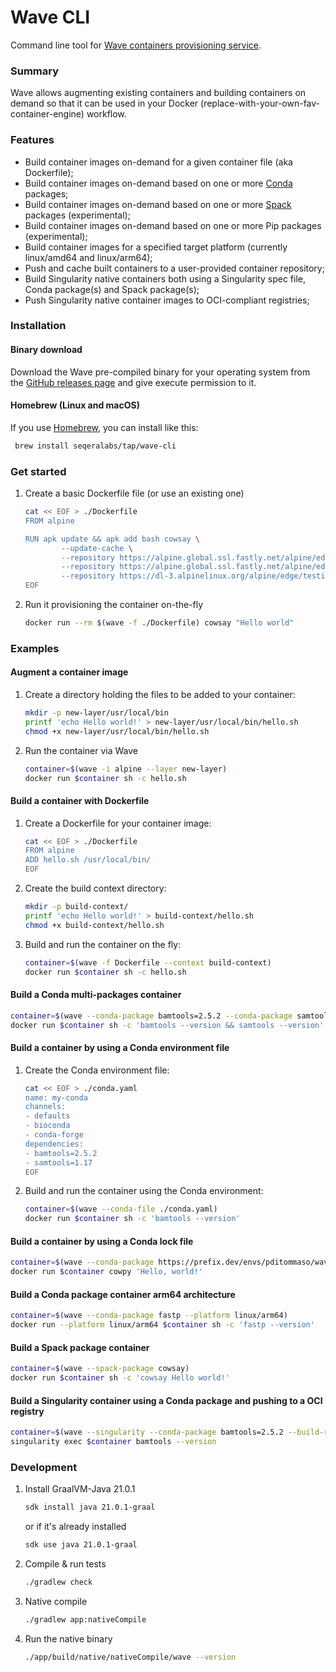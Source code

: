 # Wave CLI

Command line tool for [Wave containers provisioning service](https://github.com/seqeralabs/wave).

### Summary 

Wave allows augmenting existing containers and building containers on demand so
that it can be used in your Docker (replace-with-your-own-fav-container-engine) workflow.

### Features

* Build container images on-demand for a given container file (aka Dockerfile);
* Build container images on-demand based on one or more [Conda](https://conda.io/) packages;
* Build container images on-demand based on one or more [Spack](https://spack.io/) packages (experimental);
* Build container images on-demand based on one or more Pip packages (experimental);
* Build container images for a specified target platform (currently linux/amd64 and linux/arm64);
* Push and cache built containers to a user-provided container repository;
* Build Singularity native containers both using a Singularity spec file, Conda package(s) and Spack package(s);
* Push Singularity native container images to OCI-compliant registries;
  
### Installation 

#### Binary download 

Download the Wave pre-compiled binary for your operating system from the 
[GitHub releases page](https://github.com/seqeralabs/wave-cli/releases/latest) and give execute permission to it.

#### Homebrew (Linux and macOS)

If you use [Homebrew](https://brew.sh/), you can install like this:

```bash
 brew install seqeralabs/tap/wave-cli
```

### Get started

1. Create a basic Dockerfile file (or use an existing one)
   
    ```bash
    cat << EOF > ./Dockerfile
    FROM alpine 

    RUN apk update && apk add bash cowsay \
            --update-cache \
            --repository https://alpine.global.ssl.fastly.net/alpine/edge/community \
            --repository https://alpine.global.ssl.fastly.net/alpine/edge/main \
            --repository https://dl-3.alpinelinux.org/alpine/edge/testing
    EOF
    ```

2. Run it provisioning the container on-the-fly


    ```bash
    docker run --rm $(wave -f ./Dockerfile) cowsay "Hello world"
    ```


### Examples 

#### Augment a container image 

1. Create a directory holding the files to be added to your container:

    ```bash
    mkdir -p new-layer/usr/local/bin
    printf 'echo Hello world!' > new-layer/usr/local/bin/hello.sh 
    chmod +x new-layer/usr/local/bin/hello.sh
    ```

2. Run the container via Wave 

    ```bash
    container=$(wave -i alpine --layer new-layer)
    docker run $container sh -c hello.sh
    ```

#### Build a container with Dockerfile 

1. Create a Dockerfile for your container image: 

    ```bash
    cat << EOF > ./Dockerfile
    FROM alpine 
    ADD hello.sh /usr/local/bin/
    EOF
    ```

2. Create the build context directory:

    ```bash
    mkdir -p build-context/
    printf 'echo Hello world!' > build-context/hello.sh 
    chmod +x build-context/hello.sh 
    ```

3. Build and run the container on the fly:

    ```bash
    container=$(wave -f Dockerfile --context build-context)
    docker run $container sh -c hello.sh
    ```

#### Build a Conda multi-packages container 

```bash
container=$(wave --conda-package bamtools=2.5.2 --conda-package samtools=1.17)
docker run $container sh -c 'bamtools --version && samtools --version'
```

#### Build a container by using a Conda environment file

1. Create the Conda environment file:

    ```bash
    cat << EOF > ./conda.yaml
    name: my-conda
    channels:
    - defaults
    - bioconda
    - conda-forge
    dependencies:
    - bamtools=2.5.2
    - samtools=1.17
    EOF
    ```

2. Build and run the container using the Conda environment:

    ```bash
    container=$(wave --conda-file ./conda.yaml)
    docker run $container sh -c 'bamtools --version'
    ```


#### Build a container by using a Conda lock file

```bash
container=$(wave --conda-package https://prefix.dev/envs/pditommaso/wave/6x60arx3od13/conda-lock.yml)
docker run $container cowpy 'Hello, world!'
```


#### Build a Conda package container arm64 architecture

```bash
container=$(wave --conda-package fastp --platform linux/arm64)
docker run --platform linux/arm64 $container sh -c 'fastp --version'
```

#### Build a Spack package container

```bash
container=$(wave --spack-package cowsay)
docker run $container sh -c 'cowsay Hello world!'
```

#### Build a Singularity container using a Conda package and pushing to a OCI registry

```bash
container=$(wave --singularity --conda-package bamtools=2.5.2 --build-repo docker.io/user/repo --freeze --await)
singularity exec $container bamtools --version
```

### Development

1. Install GraalVM-Java 21.0.1

    ```bash
    sdk install java 21.0.1-graal
    ```

    or if it's already installed

   ```bash
   sdk use java 21.0.1-graal
   ```

2. Compile & run tests 

    ```bash
    ./gradlew check
    ```

3. Native compile

    ```bash
    ./gradlew app:nativeCompile
    ```

4. Run the native binary 

    ```bash
    ./app/build/native/nativeCompile/wave --version
    ```
